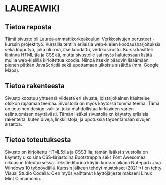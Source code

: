 # LAUREAWIKI

## Tietoa reposta

Tämä sivusto oli Laurea-ammattikorkeakouluni Verkkosivujen perusteet -kurssin projektityö. Kurssilla tehtiin erilaisia web-kielien koodausharjoituksia sekä lopputyö, joka oli oma, itse koodattu, verkkosivusto. Kurssi käsitteli lähinnä HTML:ää ja CSS:ää, mutta sivustolle sai myös halutessaan lisätä muilla web-kielillä kirjoitettua koodia. Niinpä itsekin päädyin lisäämään pienen pätkän JavaScriptiä sekä upottamaan ulkoista sisältöä (mm. Google Maps). 

## Tietoa rakenteesta

Sivusto koostuu yhteensä viidestä eri sivusta, joista jokainen käsittelee otsikon rajaamaa teemaa. Sivustolla on myös käytössä tumma teema. Tämä on tietoinen design-valinta, joka mahdollistaa kirkkaiden värien esiintuomisen näyttävästi. Tämän lisäksi sivustolla on käytetty erilaisia rakenteita, kuten divejä, linkkilistoja, ja upotuksia täydentämään sivujen sisältöä. 

## Tietoa toteutuksesta

Sivusto on kirjoitettu HTML5:lla ja CSS3:lla; tämän lisäksi sivustolla on käytetty ulkoisina CSS-kirjastoina Bootstrappia sekä Font Awesomea ulkoasun toteutuksessa. Tekstieditorina käytin kurssin aikana Notepad++:aa Windows 10 työpöydällä. Kurssin jälkeen tehdyt muutokset (2021->) on tehty Visual Studio Codella. Olen myös vaihtanut käyttöjärjestelmäkseni Linux Mint Cinnamonin. 
